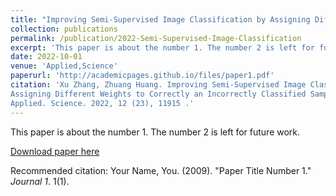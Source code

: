 ```yaml
---
title: "Improving Semi-Supervised Image Classification by Assigning Different Weights to Correctly an Incorrectly Classified Samples"
collection: publications
permalink: /publication/2022-Semi-Supervised-Image-Classification
excerpt: 'This paper is about the number 1. The number 2 is left for future work.'
date: 2022-10-01
venue: 'Applied,Science'
paperurl: 'http://academicpages.github.io/files/paper1.pdf'
citation: 'Xu Zhang, Zhuang Huang. Improving Semi-Supervised Image Classification by
Assigning Different Weights to Correctly an Incorrectly Classified Samples.
Applied. Science. 2022, 12 (23), 11915 .'
---
```

This paper is about the number 1. The number 2 is left for future work.

[Download paper here](http://academicpages.github.io/files/paper1.pdf)

Recommended citation: Your Name, You. (2009). "Paper Title Number 1." <i>Journal 1</i>. 1(1).
